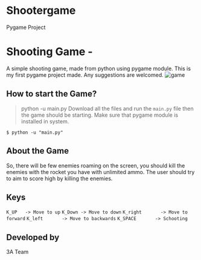 # Shootergame
Pygame Project
# Shooting Game -
A simple shooting game, made from python using pygame module. This is my first pygame project made. Any suggestions are welcomed.
![game](https://github.com/Alkatlabe91/Shootergame/Schootinggame-py/143837355/241dc14d-f731-4289-8b1a-62e847f2ea6f)
## How to start the Game?
> python -u main.py
Download all the files and run the `main.py` file then the game should be starting. Make sure that pygame module is installed in system.
```
$ python -u "main.py"
```

## About the Game
So, there will be few enemies roaming on the screen, you should kill the enemies with the rocket you have with unlimited ammo. The user should try to aim to score high by killing the enemies.

## Keys

`K_UP   -> Move to up`
`K_Down -> Move to down`
`K_right       -> Move to forward`
`K_left       -> Move to backwards`
`K_SPACE       -> Schooting`

##  Developed by
3A Team


